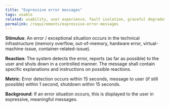 ```yaml
---
title: "Expressive error messages"
tags: usable
related: usability, user experience, fault isolation, graceful degradation, hazard warning, user assistance
permalink: /requirements/expressive-error-messages
---
```


<div class="quality-requirement" markdown="1">

**Stimulus**: An error / exceptional situation occurs in the technical infrastructure (memory overflow, out-of-memory, hardware error, virtual-machine-issue, container-related-issue).

**Reaction**: The system detects the error, reports (as far as possible) to the user and shuts down in a controlled manner. The message shall contain specific explanations and instructions on possible reactions. 

**Metric**: Error detection occurs within 15 seconds, message to user (if still possible) within 1 second, shutdown within 15 seconds.


**Background**: If an error situation occurs, this is displayed to the user in expressive, meaningful messages. 

</div><br>




